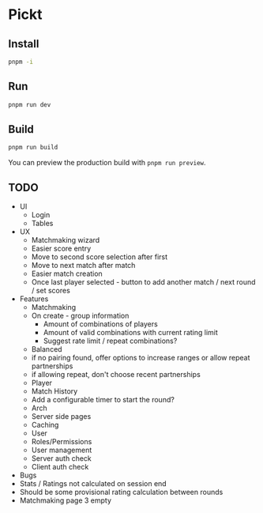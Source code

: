# Pickt

## Install

```bash
pnpm -i
```

## Run

```bash
pnpm run dev
```

## Build

```bash
pnpm run build
```

You can preview the production build with `pnpm run preview`.

## TODO

- UI
  - Login
  - Tables
- UX
  - Matchmaking wizard
  - Easier score entry 
   - Move to second score selection after first
   - Move to next match after match
  - Easier match creation
   - Once last player selected - button to add another match / next round / set scores
- Features
  - Matchmaking
   - On create - group information 
     - Amount of combinations of players
     - Amount of valid combinations with current rating limit
     - Suggest rate limit / repeat combinations?
   - Balanced 
    - if no pairing found, offer options to increase ranges or allow repeat partnerships
    - if allowing repeat, don't choose recent partnerships
  - Player
   - Match History
  - Add a configurable timer to start the round?
  - Arch
   - Server side pages
   - Caching
   - User
    - Roles/Permissions
    - User management
    - Server auth check
    - Client auth check
- Bugs
 - Stats / Ratings not calculated on session end
 - Should be some provisional rating calculation between rounds
 - Matchmaking page 3 empty